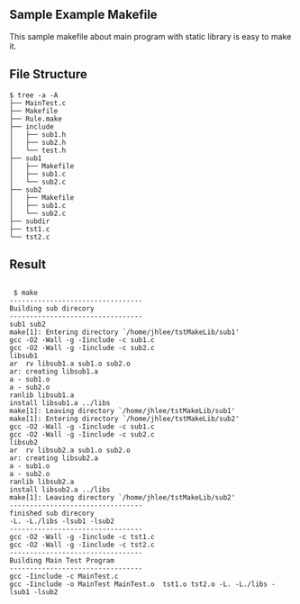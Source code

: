 ## Sample Example Makefile
This sample makefile about main program with static library is easy to make it.  


## File Structure 
<pre><code>$ tree -a -A
├── MainTest.c
├── Makefile
├── Rule.make
├── include
│   ├── sub1.h
│   ├── sub2.h
│   └── test.h
├── sub1
│   ├── Makefile
│   ├── sub1.c
│   └── sub2.c
├── sub2
│   ├── Makefile
│   ├── sub1.c
│   └── sub2.c
├── subdir
├── tst1.c
└── tst2.c
</code></pre>


## Result 

<code>
 $ make
---------------------------------
Building sub direcory
---------------------------------
sub1 sub2
make[1]: Entering directory `/home/jhlee/tstMakeLib/sub1'
gcc -O2 -Wall -g -Iinclude -c sub1.c 
gcc -O2 -Wall -g -Iinclude -c sub2.c 
libsub1
ar  rv libsub1.a sub1.o sub2.o
ar: creating libsub1.a
a - sub1.o
a - sub2.o
ranlib libsub1.a
install libsub1.a ../libs
make[1]: Leaving directory `/home/jhlee/tstMakeLib/sub1'
make[1]: Entering directory `/home/jhlee/tstMakeLib/sub2'
gcc -O2 -Wall -g -Iinclude -c sub1.c 
gcc -O2 -Wall -g -Iinclude -c sub2.c 
libsub2
ar  rv libsub2.a sub1.o sub2.o
ar: creating libsub2.a
a - sub1.o
a - sub2.o
ranlib libsub2.a
install libsub2.a ../libs
make[1]: Leaving directory `/home/jhlee/tstMakeLib/sub2'
---------------------------------
finished sub direcory
-L. -L./libs -lsub1 -lsub2
---------------------------------
gcc -O2 -Wall -g -Iinclude -c tst1.c 
gcc -O2 -Wall -g -Iinclude -c tst2.c 
---------------------------------
Building Main Test Program
---------------------------------
gcc -Iinclude -c MainTest.c
gcc -Iinclude -o MainTest MainTest.o  tst1.o tst2.o -L. -L./libs -lsub1 -lsub2
</code>
